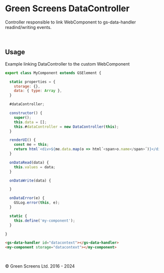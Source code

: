 
# Green Screens DataController

Controller responsible to link WebComponent to gs-data-handler readind/writing events.

<br>

## Usage 

Example linking DataController to the custom WebComponent

```JavaScript
export class MyComponent extends GSElement {

  static properties = {
    storage: {},
    data: { type: Array },
  }

  #dataController;

  constructor() {
    super();
    this.data = [];
    this.#dataController = new DataController(this);
  }

  renderUI() {
    const me = this;
    return html`<div>${me.data.map(o => html´<span>o.name</span>´)}</div>`;
  }

  onDataRead(data) {
    this.values = data;
  }

  onDataWrite(data) {

  }

  onDataError(e) {
    GSLog.error(this, e);
  }

  static {
    this.define('my-component');
  }

}
```

```HTML
<gs-data-handler id="datacontext"></gs-data-handler>
<my-component storage="datacontext"></my-component>
```

<br>

&copy; Green Screens Ltd. 2016 - 2024
